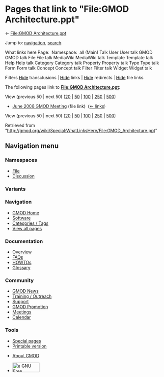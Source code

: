 <div id="mw-page-base" class="noprint">

</div>

<div id="mw-head-base" class="noprint">

</div>

<div id="content" class="mw-body" role="main">

<span id="top"></span>

<div id="mw-js-message" style="display:none;">

</div>



# <span dir="auto">Pages that link to "File:GMOD Architecture.ppt"</span>

<div id="bodyContent">

<div id="contentSub">

← [File:GMOD
Architecture.ppt](/wiki/File:GMOD_Architecture.ppt "File:GMOD Architecture.ppt")

</div>

<div id="jump-to-nav" class="mw-jump">

Jump to: [navigation](#mw-navigation), [search](#p-search)

</div>

<div id="mw-content-text">

What links here Page:  Namespace:  all (Main) Talk User User talk GMOD
GMOD talk File File talk MediaWiki MediaWiki talk Template Template talk
Help Help talk Category Category talk Property Property talk Type Type
talk Form Form talk Concept Concept talk Filter Filter talk Widget
Widget talk

Filters
[Hide](/mediawiki/index.php?title=Special:WhatLinksHere/File:GMOD_Architecture.ppt&hidetrans=1 "Special:WhatLinksHere/File:GMOD Architecture.ppt")
transclusions \|
[Hide](/mediawiki/index.php?title=Special:WhatLinksHere/File:GMOD_Architecture.ppt&hidelinks=1 "Special:WhatLinksHere/File:GMOD Architecture.ppt")
links \|
[Hide](/mediawiki/index.php?title=Special:WhatLinksHere/File:GMOD_Architecture.ppt&hideredirs=1 "Special:WhatLinksHere/File:GMOD Architecture.ppt")
redirects \|
[Hide](/mediawiki/index.php?title=Special:WhatLinksHere/File:GMOD_Architecture.ppt&hideimages=1 "Special:WhatLinksHere/File:GMOD Architecture.ppt")
file links

The following pages link to **[File:GMOD
Architecture.ppt](/wiki/File:GMOD_Architecture.ppt "File:GMOD Architecture.ppt")**:

View (previous 50 \| next 50)
([20](/mediawiki/index.php?title=Special:WhatLinksHere/File:GMOD_Architecture.ppt&limit=20 "Special:WhatLinksHere/File:GMOD Architecture.ppt")
\|
[50](/mediawiki/index.php?title=Special:WhatLinksHere/File:GMOD_Architecture.ppt&limit=50 "Special:WhatLinksHere/File:GMOD Architecture.ppt")
\|
[100](/mediawiki/index.php?title=Special:WhatLinksHere/File:GMOD_Architecture.ppt&limit=100 "Special:WhatLinksHere/File:GMOD Architecture.ppt")
\|
[250](/mediawiki/index.php?title=Special:WhatLinksHere/File:GMOD_Architecture.ppt&limit=250 "Special:WhatLinksHere/File:GMOD Architecture.ppt")
\|
[500](/mediawiki/index.php?title=Special:WhatLinksHere/File:GMOD_Architecture.ppt&limit=500 "Special:WhatLinksHere/File:GMOD Architecture.ppt"))

- [June 2006 GMOD
  Meeting](/wiki/June_2006_GMOD_Meeting "June 2006 GMOD Meeting") (file
  link) ‎ <span class="mw-whatlinkshere-tools">([←
  links](/mediawiki/index.php?title=Special:WhatLinksHere&target=June+2006+GMOD+Meeting "Special:WhatLinksHere"))</span>

View (previous 50 \| next 50)
([20](/mediawiki/index.php?title=Special:WhatLinksHere/File:GMOD_Architecture.ppt&limit=20 "Special:WhatLinksHere/File:GMOD Architecture.ppt")
\|
[50](/mediawiki/index.php?title=Special:WhatLinksHere/File:GMOD_Architecture.ppt&limit=50 "Special:WhatLinksHere/File:GMOD Architecture.ppt")
\|
[100](/mediawiki/index.php?title=Special:WhatLinksHere/File:GMOD_Architecture.ppt&limit=100 "Special:WhatLinksHere/File:GMOD Architecture.ppt")
\|
[250](/mediawiki/index.php?title=Special:WhatLinksHere/File:GMOD_Architecture.ppt&limit=250 "Special:WhatLinksHere/File:GMOD Architecture.ppt")
\|
[500](/mediawiki/index.php?title=Special:WhatLinksHere/File:GMOD_Architecture.ppt&limit=500 "Special:WhatLinksHere/File:GMOD Architecture.ppt"))

</div>

<div class="printfooter">

Retrieved from
"<http://gmod.org/wiki/Special:WhatLinksHere/File:GMOD_Architecture.ppt>"

</div>

<div id="catlinks" class="catlinks catlinks-allhidden">

</div>

<div class="visualClear">

</div>

</div>

</div>

<div id="mw-navigation">

## Navigation menu

<div id="mw-head">



<div id="left-navigation">

<div id="p-namespaces" class="vectorTabs" role="navigation"
aria-labelledby="p-namespaces-label">

### Namespaces

- <span id="ca-nstab-image"><a href="/wiki/File:GMOD_Architecture.ppt" accesskey="c"
  title="View the file page [c]">File</a></span>
- <span id="ca-talk"><a
  href="/mediawiki/index.php?title=File_talk:GMOD_Architecture.ppt&amp;action=edit&amp;redlink=1"
  accesskey="t"
  title="Discussion about the content page [t]">Discussion</a></span>

</div>

<div id="p-variants" class="vectorMenu emptyPortlet" role="navigation"
aria-labelledby="p-variants-label">

### 

### Variants[](#)

<div class="menu">

</div>

</div>

</div>

<div id="right-navigation">





</div>



</div>

</div>

</div>

<div id="mw-panel">

<div id="p-logo" role="banner">

<a href="/wiki/Main_Page"
style="background-image: url(http://gmod.org/images/GMOD-cogs.png);"
title="Visit the main page"></a>

</div>

<div id="p-Navigation" class="portal" role="navigation"
aria-labelledby="p-Navigation-label">

### Navigation

<div class="body">

- <span id="n-GMOD-Home">[GMOD Home](/wiki/Main_Page)</span>
- <span id="n-Software">[Software](/wiki/GMOD_Components)</span>
- <span id="n-Categories-.2F-Tags">[Categories /
  Tags](/wiki/Categories)</span>
- <span id="n-View-all-pages">[View all
  pages](/wiki/Special:AllPages)</span>

</div>

</div>

<div id="p-Documentation" class="portal" role="navigation"
aria-labelledby="p-Documentation-label">

### Documentation

<div class="body">

- <span id="n-Overview">[Overview](/wiki/Overview)</span>
- <span id="n-FAQs">[FAQs](/wiki/Category:FAQ)</span>
- <span id="n-HOWTOs">[HOWTOs](/wiki/Category:HOWTO)</span>
- <span id="n-Glossary">[Glossary](/wiki/Glossary)</span>

</div>

</div>

<div id="p-Community" class="portal" role="navigation"
aria-labelledby="p-Community-label">

### Community

<div class="body">

- <span id="n-GMOD-News">[GMOD News](/wiki/GMOD_News)</span>
- <span id="n-Training-.2F-Outreach">[Training /
  Outreach](/wiki/Training_and_Outreach)</span>
- <span id="n-Support">[Support](/wiki/Support)</span>
- <span id="n-GMOD-Promotion">[GMOD
  Promotion](/wiki/GMOD_Promotion)</span>
- <span id="n-Meetings">[Meetings](/wiki/Meetings)</span>
- <span id="n-Calendar">[Calendar](/wiki/Calendar)</span>

</div>

</div>

<div id="p-tb" class="portal" role="navigation"
aria-labelledby="p-tb-label">

### Tools

<div class="body">

- <span id="t-specialpages"><a href="/wiki/Special:SpecialPages" accesskey="q"
  title="A list of all special pages [q]">Special pages</a></span>
- <span id="t-print"><a
  href="/mediawiki/index.php?title=Special:WhatLinksHere/File:GMOD_Architecture.ppt&amp;printable=yes"
  rel="alternate" accesskey="p"
  title="Printable version of this page [p]">Printable version</a></span>

</div>

</div>

</div>

</div>

<div id="footer" role="contentinfo">

- <span id="footer-places-about">[About
  GMOD](/wiki/GMOD:About "GMOD:About")</span>

<!-- -->

- <span id="footer-copyrightico">[<img src="http://www.gnu.org/graphics/gfdl-logo-small.png" width="88"
  height="31" alt="a GNU Free Documentation License" />](http://www.gnu.org/licenses/fdl-1.3.html)</span>




</div>
